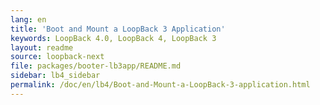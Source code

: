 ```yaml
---
lang: en
title: 'Boot and Mount a LoopBack 3 Application'
keywords: LoopBack 4.0, LoopBack 4, LoopBack 3
layout: readme
source: loopback-next
file: packages/booter-lb3app/README.md
sidebar: lb4_sidebar
permalink: /doc/en/lb4/Boot-and-Mount-a-LoopBack-3-application.html
---
```

